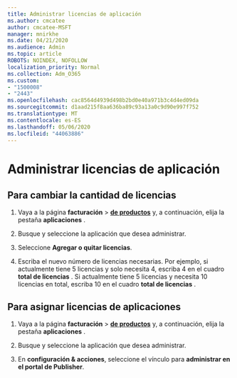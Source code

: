 ```yaml
---
title: Administrar licencias de aplicación
ms.author: cmcatee
author: cmcatee-MSFT
manager: mnirkhe
ms.date: 04/21/2020
ms.audience: Admin
ms.topic: article
ROBOTS: NOINDEX, NOFOLLOW
localization_priority: Normal
ms.collection: Adm_O365
ms.custom:
- "1500008"
- "2443"
ms.openlocfilehash: cac8564d4939d498b2bd0e40a971b3c4d4ed09da
ms.sourcegitcommit: d1aad215f8aa636ba89c93a13a0c9d90e997f752
ms.translationtype: MT
ms.contentlocale: es-ES
ms.lasthandoff: 05/06/2020
ms.locfileid: "44063886"
---
```

# <a name="manage-app-licenses"></a>Administrar licencias de aplicación

## <a name="to-change-license-quantity"></a>Para cambiar la cantidad de licencias

1. Vaya a la página **facturación** > **[de productos](https://go.microsoft.com/fwlink/p/?linkid=842054)** y, a continuación, elija la pestaña **aplicaciones** .

2. Busque y seleccione la aplicación que desea administrar.  

3. Seleccione **Agregar o quitar licencias**.

4. Escriba el nuevo número de licencias necesarias. Por ejemplo, si actualmente tiene 5 licencias y solo necesita 4, escriba 4 en el cuadro **total de licencias** . Si actualmente tiene 5 licencias y necesita 10 licencias en total, escriba 10 en el cuadro **total de licencias** .

## <a name="to-assign-app-licenses"></a>Para asignar licencias de aplicaciones

1. Vaya a la página **facturación** > **[de productos](https://go.microsoft.com/fwlink/p/?linkid=842054)** y, a continuación, elija la pestaña **aplicaciones** .

2. Busque y seleccione la aplicación que desea administrar.  

3. En **configuración & acciones**, seleccione el vínculo para **administrar en el portal de Publisher**.